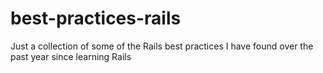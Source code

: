 # best-practices-rails
Just a collection of some of the Rails best practices I have found over the past year since learning Rails
